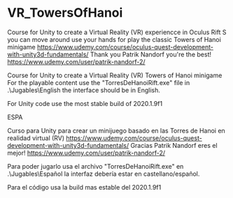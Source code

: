 # VR_TowersOfHanoi


Course for Unity to create a Virtual Reality (VR) experiencce in Oculus Rift S you can move around use your hands for play the classic Towers of Hanoi minigame https://www.udemy.com/course/oculus-quest-development-with-unity3d-fundamentals/ Thank you Patrik Nandorf you're the best! https://www.udemy.com/user/patrik-nandorf-2/

Course for Unity to create a Virtual Reality (VR) Towers of Hanoi minigame For the playable content use the "TorresDeHanoiRift.exe" file in .\Jugables\English the interface should be in English.

For Unity code use the most stable build of 2020.1.9f1

ESPA

Curso para Unity para crear un minijuego basado en las Torres de Hanoi en realidad virtual (RV) https://www.udemy.com/course/oculus-quest-development-with-unity3d-fundamentals/ Gracias Patrik Nandorf eres el mejor! https://www.udemy.com/user/patrik-nandorf-2/

Para poder jugarlo usa el archivo "TorresDeHanoiRift.exe" en .\Jugables\Español la interfaz debería estar en castellano/español.

Para el código usa la build mas estable del 2020.1.9f1
